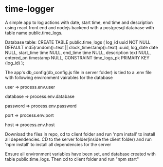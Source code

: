 # time-logger
A simple app to log actions with date, start time, end time and description using react front end and nodejs backend with a postgresql database with table name public.time_logs.

Database table:
CREATE TABLE public.time_logs (
	log_id uuid NOT NULL DEFAULT md5(random()::text || clock_timestamp()::text)::uuid,
	log_date date NULL,
	start_time time NULL,
	end_time time NULL,
	description text NULL,
	entered_on timestamp NULL,
	CONSTRAINT time_logs_pk PRIMARY KEY (log_id)
);

The app's db_config(db_config.js file in server folder) is tied to a .env file with following environment vairables for the database
 
  user => process.env.user
  
  database => process.env.database
  
  password => process.env.password
  
  port => process.env.port
  
  host => process.env.host
   
  
Download the files in repo, cd to client folder and run 'npm install' to install all dependencies. CD to the server folder(inside the client folder)  and run 'npm install' to install all dependencies for the server

Ensure all environment variables have been set, and database created with table public.time_logs.
Then cd to client folder and run "npm start"
  
  


